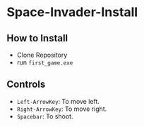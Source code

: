 # Space-Invader-Install

## How to Install
- Clone Repository
- run `first_game.exe`

## Controls
- `Left-ArrowKey`: To move left.
- `Right-ArrowKey`: To move right.
- `Spacebar`: To shoot.
